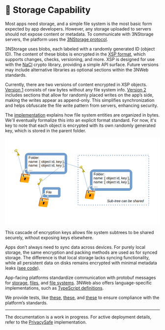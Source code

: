 # 📁 Storage Capability

Most apps need storage, and a simple file system is the most basic form expected by app developers. However, any storage uploaded to servers should not expose content or metadata. To communicate with 3NStorage servers, the platform uses the [3NStorage protocol](../../protocols/3nstorage/README.md).

3NStorage uses blobs, each labeled with a randomly generated ID (object ID). The content of these blobs is encrypted in the [XSP format](xsp_format.md), which supports changes, checks, versioning, and more. XSP is designed for use with the [NaCl](http://nacl.cr.yp.to/) crypto library, providing a simple API surface. Future versions may include alternative libraries as optional sections within the 3NWeb standards.

Currently, there are two versions of content encrypted in XSP objects. [Version 1](https://github.com/PrivacySafe/core-3nweb-client-lib/blob/master/ts-code/lib-client/3nstorage/xsp-fs/xsp-payload-v1.ts) consists of raw bytes without any file system info. [Version 2](https://github.com/PrivacySafe/core-3nweb-client-lib/blob/master/ts-code/lib-client/3nstorage/xsp-fs/xsp-payload-v2.ts) includes sections that allow for randomly placed writes on the app’s side, making the writes appear as append-only. This simplifies synchronization and helps obfuscate the file write pattern from servers, enhancing security.

The [implementation](https://github.com/PrivacySafe/core-3nweb-client-lib/tree/master/ts-code/lib-client/3nstorage/xsp-fs) explains how file system entities are organized in bytes. We'll eventually formalize this into an explicit format standard. For now, it's key to note that each object is encrypted with its own randomly generated key, which is stored in the parent folder.

![Cascade of encryption keys](keys_cascade.png)

This cascade of encryption keys allows file system subtrees to be shared securely, without exposing keys elsewhere.

Apps don’t always need to sync data across devices. For purely local storage, the same encryption and packing methods are used as for synced storage. The difference is that local storage lacks syncing functionality, while all persistent data on disks remains encrypted with minimal metadata leaks ([see code](https://github.com/PrivacySafe/core-3nweb-client-lib/tree/master/ts-code/core/storage)).

App-facing platforms standardize communication with protobuf messages for [storage](https://github.com/PrivacySafe/core-3nweb-client-lib/blob/master/protos/storage.proto), [files](https://github.com/PrivacySafe/core-3nweb-client-lib/blob/master/protos/file.proto), and [file systems](https://github.com/PrivacySafe/core-3nweb-client-lib/blob/master/protos/fs.proto). 3NWeb also offers language-specific implementations, such as [TypeScript definitions](https://github.com/PrivacySafe/core-3nweb-client-lib/blob/master/ts-code/api-defs/files.d.ts).

We provide tests, like [these](https://github.com/PrivacySafe/core-3nweb-client-lib/blob/master/ts-code/tests/apis/storage.ts), [these](https://github.com/PrivacySafe/core-3nweb-client-lib/tree/master/ts-code/tests/apis/fs-checks), and [these](https://github.com/PrivacySafe/core-3nweb-client-lib/tree/master/ts-code/tests/apis/file-sink-checks) to ensure compliance with the platform’s standards.

---
The documentation is a work in progress. For active deployment details, refer to the [PrivacySafe](https://github.com/PrivacySafe) implementation.

